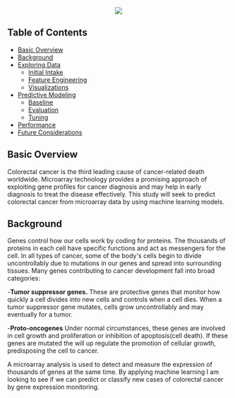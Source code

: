 <p align="center">
  <img src="https://github.com/phamc4/Colorectal-Cancer-Classification/blob/master/images/CCC_Header.png"></img>


## Table of Contents

- [Basic Overview](#basic-overview)
- [Background](#background)
- [Exploring Data](#exploring-data)
  - [Initial Intake](#initial-intake)
  - [Feature Engineering](#feature-engineering)
  - [Visualizations](#visualizations)
- [Predictive Modeling](#predictive-modeling)
  - [Baseline](#baseline)
  - [Evaluation](#evaluation)
  - [Tuning](#tuning)
- [Performance](#performance)
- [Future Considerations](#future-considerations)

## Basic Overview

Colorectal cancer is the third leading cause of cancer-related death worldwide. 
Microarray technology provides a promising approach of exploiting gene profiles for cancer diagnosis and may help in early diagnosis to treat the disease effectively. 
This study will seek to predict colorectal cancer from microarray data by using machine learning models.

## Background

Genes control how our cells work by coding for proteins. The thousands of proteins in each cell have specific functions and act as messengers for the cell. 
In all types of cancer, some of the body's cells begin to divide uncontrollably due to mutations in our genes and spread into surrounding tissues.
Many genes contributing to cancer development fall into broad categories:

-<b>Tumor suppressor genes.</b> These are protective genes that monitor how quickly a cell divides into new cells and controls when a cell dies. When a tumor suppressor gene mutates, cells grow uncontrollably and may eventually for a tumor.

-<b>Proto-oncogenes</b> Under normal circumstances, these genes are involved in cell growth and proliferation or inhibition of apoptosis(cell death). If these genes are mutated the will up regulate the promotion of cellular growth, predisposing the cell to cancer.

A microarray analysis is used to detect and measure the expression of thousands of genes at the same time. By applying machine learning I am looking to see if we can predict or classify new cases of colorectal cancer by gene expression monitoring.
